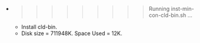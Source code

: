 * >>>>>>>>> Running inst-min-con-cld-bin.sh ...
  * Install cld-bin.
  * Disk size = 711948K. Space Used = 12K.
